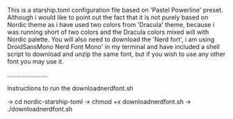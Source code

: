 This is a starship.toml configuration file based on 'Pastel Powerline' preset.
Although i would like to point out the fact that it is not purely based on Nordic theme as i have used two colors from 'Dracula' theme, because i was running short of two colors and the Dracula colors mixed will with Nordic palette.
You will also need to download the 'Nerd fort', i am using DroidSansMono Nerd Font Mono' in my terminal and have included a shell script to download and unzip the same font, but if you wish to use any other font you may use it.

.......................

Instructions to run the downloadnerdfont.sh

-> cd nordic-starship-toml
-> chmod +x downloadnerdfont.sh
-> ./downloadnerdfont.sh
